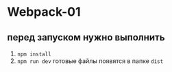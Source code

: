 # Webpack-01
## перед запуском нужно выполнить 
1) `npm install`
2) `npm run dev`
готовые файлы появятся в папке `dist` 

